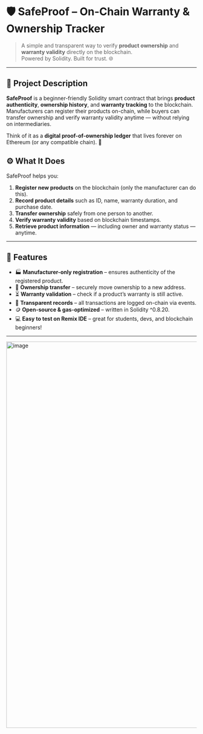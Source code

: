 # 🛡️ SafeProof – On-Chain Warranty & Ownership Tracker

> A simple and transparent way to verify **product ownership** and **warranty validity** directly on the blockchain.  
> Powered by Solidity. Built for trust. 🌐

---

## 💫 Project Description

**SafeProof** is a beginner-friendly Solidity smart contract that brings **product authenticity**, **ownership history**, and **warranty tracking** to the blockchain.  
Manufacturers can register their products on-chain, while buyers can transfer ownership and verify warranty validity anytime — without relying on intermediaries.  

Think of it as a **digital proof-of-ownership ledger** that lives forever on Ethereum (or any compatible chain). 🔗  




## ⚙️ What It Does

SafeProof helps you:

1. **Register new products** on the blockchain (only the manufacturer can do this).  
2. **Record product details** such as ID, name, warranty duration, and purchase date.  
3. **Transfer ownership** safely from one person to another.  
4. **Verify warranty validity** based on blockchain timestamps.  
5. **Retrieve product information** — including owner and warranty status — anytime.  

---

## 🌟 Features

- 🏭 **Manufacturer-only registration** – ensures authenticity of the registered product.  
- 🔄 **Ownership transfer** – securely move ownership to a new address.  
- ⏳ **Warranty validation** – check if a product’s warranty is still active.  
- 🧾 **Transparent records** – all transactions are logged on-chain via events.  
- 🪙 **Open-source & gas-optimized** – written in Solidity ^0.8.20.  
- 💻 **Easy to test on Remix IDE** – great for students, devs, and blockchain beginners!  

---
<img width="1920" height="1020" alt="image" src="https://github.com/user-attachments/assets/458b0dba-52cf-4f60-8cc2-0dabd9f2e2fd" />

